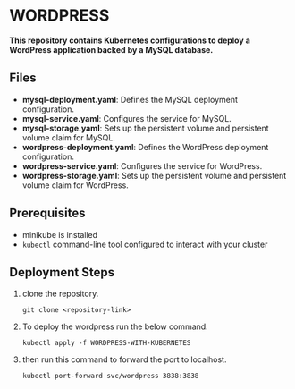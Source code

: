 
 # WORDPRESS

**This repository contains Kubernetes configurations to deploy a WordPress application backed by a MySQL database.**

## Files

- **mysql-deployment.yaml**: Defines the MySQL deployment configuration.
- **mysql-service.yaml**: Configures the service for MySQL.
- **mysql-storage.yaml**: Sets up the persistent volume and persistent volume claim for MySQL.
- **wordpress-deployment.yaml**: Defines the WordPress deployment configuration.
- **wordpress-service.yaml**: Configures the service for WordPress.
- **wordpress-storage.yaml**: Sets up the persistent volume and persistent volume claim for WordPress.

## Prerequisites

- minikube is installed
- `kubectl` command-line tool configured to interact with your cluster

## Deployment Steps

1. clone the repository.

      `git clone <repository-link>`

2. To deploy the wordpress run the below command.

    `kubectl apply -f WORDPRESS-WITH-KUBERNETES`

3. then run this command to forward the port to localhost.

   `kubectl port-forward svc/wordpress 3838:3838`


